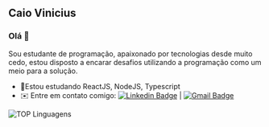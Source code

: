 ## Caio Vinicius 

### Olá 👋 

Sou estudante de programação, apaixonado por tecnologias desde muito cedo, estou disposto a encarar desafios utilizando a programação como um meio para a solução.

* 🚀Estou estudando ReactJS, NodeJS, Typescript
* ✉️ Entre em contato comigo:  [![Linkedin Badge](https://img.shields.io/badge/-LinkedIn-blue?style=flat-square&logo=Linkedin&logoColor=white&link=https://www.linkedin.com/in/caio-vinicius-275b6a199/)](https://www.linkedin.com/in/caio-vinicius-275b6a199/) 
 | 
 [![Gmail Badge](https://img.shields.io/badge/-caiov030@gmail.com-c14438?style=flat-square&logo=Gmail&logoColor=white&link=mailto:caiov030@gmail.com)](mailto:caiov030@gmail.com)
 
 
 <p align="center">
 
![TOP Linguagens](https://github-readme-stats.vercel.app/api/top-langs/?username=UTILIZADOR&layout=compact&theme=dracula)

</p>






<!--
**caiov13/caiov13** is a ✨ _special_ ✨ repository because its `README.md` (this file) appears on your GitHub profile.

Here are some ideas to get you started:

- 🔭 I’m currently working on ...
- 🌱 I’m currently learning ...
- 👯 I’m looking to collaborate on ...
- 🤔 I’m looking for help with ...
- 💬 Ask me about ...
- 📫 How to reach me: ...
- 😄 Pronouns: ...
- ⚡ Fun fact: ...
-->
 
